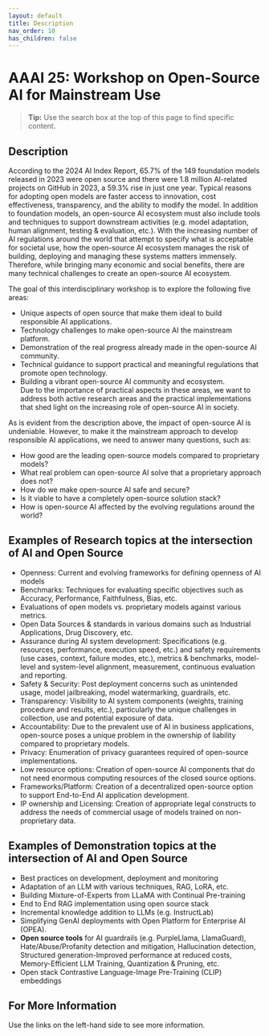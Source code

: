 ```yaml
---
layout: default
title: Description
nav_order: 10
has_children: false
---
```


# AAAI 25: Workshop on Open-Source AI for Mainstream Use

> **Tip:** Use the search box at the top of this page to find specific content.



## Description 
According to the 2024 AI Index Report, 65.7% of the 149 foundation models released in 2023 were open source and there were 1.8 million AI-related projects on GitHub in 2023, a 59.3% rise in just one year.  Typical reasons for adopting open models are faster access to innovation, cost effectiveness, transparency, and the ability to modify the model. In addition to foundation models, an open-source AI ecosystem must also include tools and techniques to support downstream activities (e.g. model adaptation, human alignment, testing & evaluation, etc.).  With the increasing number of AI regulations around the world that attempt to specify what is acceptable for societal use, how the open-source AI ecosystem manages the risk of building, deploying and managing these systems matters immensely.  Therefore, while bringing many economic and social benefits, there are many technical challenges to create an open-source AI ecosystem. 

The goal of this interdisciplinary workshop is to explore the following five areas:
* Unique aspects of open source that make them ideal to build responsible AI applications.
* Technology challenges to make open-source AI the mainstream platform.
* Demonstration of the real progress already made in the open-source AI community.
* Technical guidance to support practical and meaningful regulations that promote open technology.
* Building a vibrant open-source AI community and ecosystem.  
Due to the importance of practical aspects in these areas, we want to address both active research areas and the practical implementations that shed light on the increasing role of open-source AI in society.

As is evident from the description above, the impact of open-source AI is undeniable. However, to make it the mainstream approach to develop responsible AI applications, we need to answer many questions, such as:
* How good are the leading open-source models compared to proprietary models?
* What real problem can open-source AI solve that a proprietary approach does not?
* How do we make open-source AI safe and secure?
* Is it viable to have a completely open-source solution stack? 
* How is open-source AI affected by the evolving regulations around the world? 

## Examples of Research topics at the intersection of AI and Open Source 
* Openness:  Current and evolving frameworks for defining openness of AI models
* Benchmarks: Techniques for evaluating specific objectives such as Accuracy, Performance, Faithfulness, Bias, etc.
* Evaluations of open models vs. proprietary models against various metrics.
* Open Data Sources & standards in various domains such as Industrial Applications, Drug Discovery, etc.
* Assurance during AI system development: Specifications (e.g. resources, performance, execution speed, etc.) and safety requirements (use cases, context, failure modes, etc.), metrics & benchmarks, model-level and system-level alignment, measurement, continuous evaluation and reporting.
* Safety & Security: Post deployment concerns such as unintended usage, model jailbreaking, model watermarking, guardrails, etc.  
* Transparency: Visibility to AI system components (weights, training procedure and results, etc.), particularly the unique challenges in collection, use and potential exposure of data.
* Accountability: Due to the prevalent use of AI in business applications, open-source poses a unique problem in the ownership of liability compared to proprietary models.
* Privacy: Enumeration of privacy guarantees required of open-source implementations. 
* Low resource options: Creation of open-source AI components that do not need enormous computing resources of the closed source options.
* Frameworks/Platform: Creation of a decentralized open-source option to support End-to-End AI application development.
* IP ownership and Licensing: Creation of appropriate legal constructs to address the needs of commercial usage of models trained on non-proprietary data.  


## Examples of Demonstration topics at the intersection of AI and Open Source 

* Best practices on development, deployment and monitoring
* Adaptation of an LLM with various techniques, RAG, LoRA, etc.
* Building Mixture-of-Experts from LLaMA with Continual Pre-training
* End to End RAG implementation using open source stack
* Incremental knowledge addition to LLMs (e.g. InstructLab)
* Simplifying GenAI deployments with Open Platform for Enterprise AI (OPEA).
* **Open source tools** for AI guardrails (e.g. PurpleLlama, LlamaGuard), Hate/Abuse/Profanity detection and mitigation, Hallucination detection, Structured generation-Improved performance at reduced costs, Memory-Efficient LLM Training, Quantization & Pruning, etc.
* Open stack Contrastive Language-Image Pre-Training (CLIP) embeddings


## For More Information

Use the links on the left-hand side to see more information.

